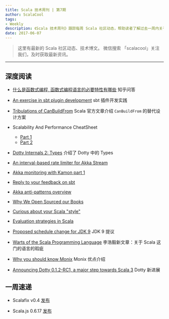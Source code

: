```yaml
---
title: Scala 技术周刊 | 第7期
author: ScalaCool
tags:
- Weekly
description: 《Scala 技术周刊》跟踪每周 Scala 社区动态，帮助读者了解过去一周内关于 Scala 发生的事情。
date: 2017-06-07
---
```


> 这里有最新的 Scala 社区动态、技术博文。
微信搜索 「scalacool」关注我们，及时获取最新资讯。

***

## 深度阅读

- [什么是函数式编程, 函数式编程语言的必要特性有哪些](https://www.zhihu.com/question/55350871)
  知乎问答

- [An exercise in sbt plugin development](https://engineering.tapad.com/an-exercise-in-complex-sbt-plugin-development-6b6f0238954d)
  sbt 插件开发实践

- [Tribulations of CanBuildFrom](http://www.scala-lang.org/blog/2017/05/30/tribulations-canbuildfrom.html)
  Scala 官方文章介绍 `CanBuildFrom` 的替代设计方案 

- Scalability And Performance CheatSheet
  - [Part 1](https://medium.com/@Tom1212121/scalability-and-performance-cheatsheet-c85ea896f66c)
  - [Part 2](https://medium.com/@Tom1212121/scalability-and-performance-split-your-data-4d001533ac6)

- [Dotty Internals 2: Types](https://twitter.com/darkdimius/status/867348626670055424)
  介绍了 Dotty 中的 Types

- [An interval-based rate limiter for Akka Stream](https://softwaremill.com/interval-based-rate-limiter/)

- [Akka monitoring with Kamon part 1](https://softwaremill.com/akka-monitoring-with-kamon-part-1/)

- [Reply to your feedback on sbt](https://contributors.scala-lang.org/t/reply-to-your-feedback-on-sbt/892)

- [Akka anti-patterns overview](https://manuel.bernhardt.io/2017/05/29/akka-anti-patterns-overview/)

- [Why We Open Sourced our Books](http://underscore.io/blog/posts/2017/05/29/why-we-open-sourced-our-books.html)

- [Curious about your Scala "style"](https://www.reddit.com/r/scala/comments/6eknxg/curious_about_your_scala_style/)

- [Evaluation strategies in Scala](http://www.cakesolutions.net/teamblogs/evaluation-strategies-in-scala)

- [Proposed schedule change for JDK 9](http://mail.openjdk.java.net/pipermail/jdk9-dev/2017-May/005864.html)
  JDK 9 提议

- [Warts of the Scala Programming Language](http://www.lihaoyi.com/post/WartsoftheScalaProgrammingLanguage.html)
  李浩毅新文章：关于 Scala 这门的语言的瑕疵

- [Why you should know Monix](https://blog.scalac.io/2017/06/01/why-should-you-care-about-monix.html)
  Monix 优点介绍

- [Announcing Dotty 0.1.2-RC1, a major step towards Scala 3](http://www.scala-lang.org/blog/2017/05/31/first-dotty-milestone-release.html)
  Dotty 新进展
  

## 一周速递

- Scalafix v0.4 [发布](https://scalacenter.github.io/scalafix/#0.4.0)

- Scala.js 0.6.17 [发布](https://www.scala-js.org/news/2017/06/04/announcing-scalajs-0.6.17/)

